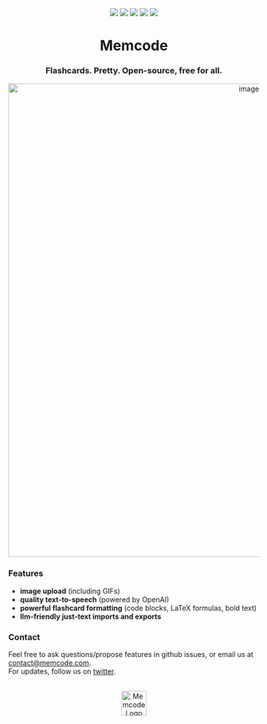 <div align="center">
  <a href="http://memcode.com" title="Website memcode.com"><img src="https://img.shields.io/website-up-down-green-red/http/shields.io.svg"/></a>
  <a href="https://GitHub.com/Naereen/lakesare/memcode/contributors/" title="GitHub contributors"><img src="https://img.shields.io/github/contributors/lakesare/memcode"/></a>
  <a href="https://github.com/lakesare/memcode/blob/master/LICENSE" title="GitHub license"><img src="https://img.shields.io/github/license/Naereen/StrapDown.js.svg"/></a>
  <a href="https://reactjs.org/docs/how-to-contribute.html#your-first-pull-request" title="PRs welcome"><img src="https://img.shields.io/badge/PRs-welcome-brightgreen.svg"/></a>
  <a href="https://patreon.com/memcode" title="Donate to Memcode project using Patreon"><img src="https://img.shields.io/badge/patreon-donate-yellow.svg"/></a>
</div>

<h1 align="center">
  Memcode
</h1>

<h3 align="center">
  Flashcards. Pretty. Open-source, free for all.
</h3>

<div align="center">
  <img width="950" alt="image" src="https://github.com/user-attachments/assets/c8ac293e-6890-4572-bb78-bf3ce2c248a2" />
</div>

### Features

- **image upload** (including GIFs)
- **quality text-to-speech** (powered by OpenAI)
- **powerful flashcard formatting** (code blocks, LaTeX formulas, bold text)
- **llm-friendly just-text imports and exports**

### Contact

Feel free to ask questions/propose features in github issues, or email us at contact@memcode.com.  
For updates, follow us on [twitter](https://twitter.com/memcodeapp).  


<br/>
<div align="center">
  <img width="50px" src="https://user-images.githubusercontent.com/7578559/154219522-280c4f96-4e3d-45e9-9beb-671b339b3f92.png" alt="Memcode Logo"/>
</div>
